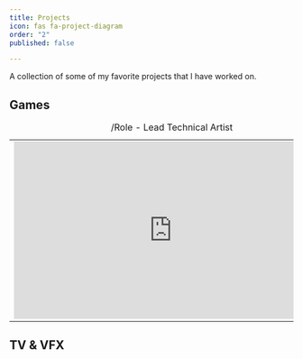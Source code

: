 ```yaml
---
title: Projects
icon: fas fa-project-diagram
order: "2"
published: false

---
```

A collection of some of my favorite projects that I have worked on.

## Games
<center>
<table>
<caption style="text-align:center">/Role - Lead Technical Artist</caption>
<tbody>
<tr>
<td>
<iframe width="560" height="315" src="https://www.youtube.com/embed/zmb2FJGvnAw" title="YouTube video player" frameborder="0" allow="accelerometer; autoplay; clipboard-write; encrypted-media; gyroscope; picture-in-picture" allowfullscreen></iframe>
</td>
</tr>
</tbody>
</table>
</center>

## TV & VFX